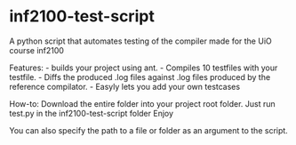 inf2100-test-script
===================

A python script that automates testing of the compiler made for the UiO course inf2100

Features:
	- builds your project using ant.
	- Compiles 10 testfiles with your testfile.
	- Diffs the produced .log files against .log files produced by the reference compilator.
	- Easyly lets you add your own testcases  

How-to:
Download the entire folder into your project root folder.
Just run test.py in the inf2100-test-script folder
Enjoy

You can also specify the path to a file or folder as an argument to the script.

